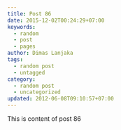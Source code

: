 ```yaml
---
title: Post 86
date: 2015-12-02T00:24:29+07:00
keywords:
  - random
  - post
  - pages
author: Dimas Lanjaka
tags:
  - random post
  - untagged
category:
  - random post
  - uncategorized
updated: 2012-06-08T09:10:57+07:00
---
```

This is content of post 86